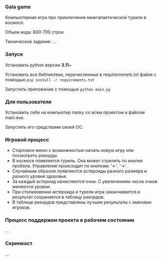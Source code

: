 ### Gala game 

Компьютерная игра про приключение межгалактической турели в космосе.

Объем кода: 600-700 строк

Техническое задание: ...

### Запуск

Установить python версии **3.11**+

Установить все библиотеки, перечисленные в requiremenets.txt файле с
помощью `pip install -r requirements.txt`

Запустить приложение с помощью `python main.py`

### Для пользователя

Установить себе на компьютер папку со всем проектом и файлом main.exe.

Запустить его средствами своей OC.

### Игровой процесс
   - Стартовое меню с возможностью начать новую игру или посмотреть рекорды.
   - В космосе появляется турель. Она может стрелять по кнопке пробела. Управление происходит по кнопкам: '<-', '->'.
   - Случайным образом появляются астероиды разного размера и разного уровня здоровья.
   - За каждый астероид начисляются очки. С увеличением числа очков меняются уровни.
   - При столкновении астероида и турели игра заканчивается и результат сохраняется в таблицу рекордов.
   - В таблице рекордов представлены лучшие результаты с именами игроков.

### Процесс поддержки проекта в рабочем состоянии
...

### Скринкаст
...
